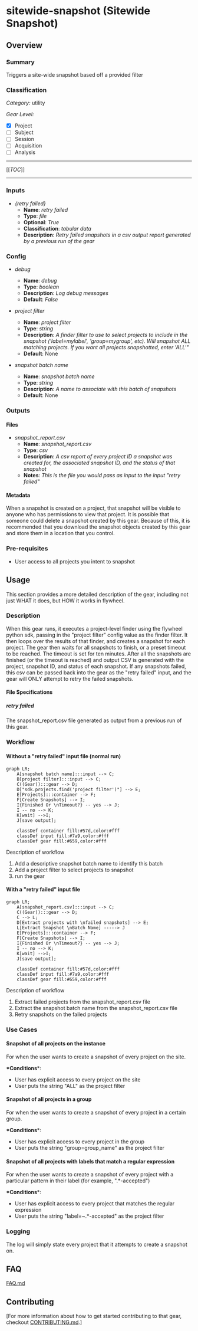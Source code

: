 # sitewide-snapshot (Sitewide Snapshot)

## Overview

### Summary

Triggers a site-wide snapshot based off a provided filter


### Classification

*Category:* utility

*Gear Level:*

- [x] Project
- [ ] Subject
- [ ] Session
- [ ] Acquisition
- [ ] Analysis

----

[[_TOC_]]

----

### Inputs

- *{retry failed}*
  - __Name__: *retry failed*
  - __Type__: *file*
  - __Optional__: *True*
  - __Classification__: *tabular data*
  - __Description__: *Retry failed snapshots in a csv output report generated by a previous run of the gear*

### Config

- *debug*
  - __Name__: *debug*
  - __Type__: *boolean*
  - __Description__: *Log debug messages*
  - __Default__: *False*

- *project filter*
  - __Name__: *project filter*
  - __Type__: *string*
  - __Description__: *A finder filter to use to select projects to include in the snapshot ('label=mylabel', 'group=mygroup', etc).  Will snapshot ALL matching projects.  If you want all projects snapshotted, enter 'ALL'"*
  - __Default__: None

- *snapshot batch name*
  - __Name__: *snapshot batch name*
  - __Type__: *string*
  - __Description__: *A name to associate with this batch of snapshots*
  - __Default__: None

### Outputs

#### Files


- *snapshot_report.csv*
  - __Name__: *snapshot_report.csv*
  - __Type__: *csv*
  - __Description__: *A csv report of every project ID a snapshot was created for, the associated snapshot ID, and the status of that snapshot*
  - __Notes__: *This is the file you would pass as input to the input "retry failed"*

#### Metadata

When a snapshot is created on a project, that snapshot will be visible to anyone
who has permissions to view that project.  It is possible that someone could
delete a snapshot created by this gear.  Because of this, it is recommended that
you download the snapshot objects created by this gear and store them in a 
location that you control.

### Pre-requisites

- User access to all projects you intent to snapshot

## Usage

This section provides a more detailed description of the gear, including not just WHAT it does, but HOW it works in flywheel.

### Description

When this gear runs, it executes a project-level finder using the flywheel 
python sdk, passing in the "project filter" config value as the finder filter.
It then loops over the results of that finder, and creates a snapshot for each
project.  The gear then waits for all snapshots to finish, or a preset timeout
to be reached.  The timeout is set for ten minutes. After all the snapshots
are finished (or the timeout is reached) and output CSV is generated with the 
project, snapshot ID, and status of each snapshot.  If any snapshots failed,
this csv can be passed back into the gear as the "retry failed" input, and the
gear will ONLY attempt to retry the failed snapshots.

#### File Specifications

##### *retry failed*

The snapshot_report.csv file generated as output from a previous run of this
gear.

### Workflow

#### Without a "retry failed" input file (normal run)
```mermaid
graph LR;
    A[snapshot batch name]:::input --> C;
    B[project filter]:::input --> C;
    C((Gear)):::gear --> D;
    D["sdk.projects.find('project filter')"] --> E;
    E[Projects]:::container --> F;
    F[Create Snapshots] --> I;
    I{Finished Or \nTimeout?} -- yes --> J;
    I -- no --> K;
    K[wait] -->I;
    J[save output];
    
    classDef container fill:#57d,color:#fff
    classDef input fill:#7a9,color:#fff
    classDef gear fill:#659,color:#fff

```

Description of workflow

1. Add a descriptive snapshot batch name to identify this batch
2. Add a project filter to select projects to snapshot
3. run the gear

#### With a "retry failed" input file
```mermaid
graph LR;
    A[snapshot_report.csv]:::input --> C;
    C((Gear)):::gear --> D;
    C --> L;
    D[Extract projects with \nfailed snapshots] --> E;
    L[Extract Snapshot \nBatch Name] -----> J
    E[Projects]:::container --> F;
    F[Create Snapshots] --> I;
    I{Finished Or \nTimeout?} -- yes --> J;
    I -- no --> K;
    K[wait] -->I;
    J[save output];
    
    classDef container fill:#57d,color:#fff
    classDef input fill:#7a9,color:#fff
    classDef gear fill:#659,color:#fff

```

Description of workflow

1. Extract failed projects from the snapshot_report.csv file
2. Extract the snapshot batch name from the snapshot_report.csv file
3. Retry snapshots on the failed projects


### Use Cases

#### Snapshot of all projects on the instance

For when the user wants to create a snapshot of every project on the site.

__*Conditions__*:

- User has explicit access to every project on the site
- User puts the string "ALL" as the project filter


#### Snapshot of all projects in a group

For when the user wants to create a snapshot of every project in a certain 
group.

__*Conditions__*:

- User has explicit access to every project in the group
- User puts the string "group=group_name" as the project filter

#### Snapshot of all projects with labels that match a regular expression

For when the user wants to create a snapshot of every project with a particular
pattern in their label (for example, ".*-accepted")

__*Conditions__*:

- User has explicit access to every project that matches the regular expression
- User puts the string "label=~.*-accepted" as the project filter


### Logging

The log will simply state every project that it attempts to create a snapshot on.
## FAQ

[FAQ.md](FAQ.md)

## Contributing

[For more information about how to get started contributing to that gear,
checkout [CONTRIBUTING.md](CONTRIBUTING.md).]
<!-- markdownlint-disable-file -->
